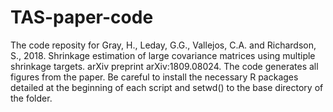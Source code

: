 # TAS-paper-code

The code reposity for Gray, H., Leday, G.G., Vallejos, C.A. and Richardson, S., 2018. Shrinkage estimation of large covariance matrices using multiple shrinkage targets. arXiv preprint arXiv:1809.08024. The code generates all figures from the paper. Be careful to install the necessary R packages detailed at the beginning of each script and setwd() to the base directory of the folder.
